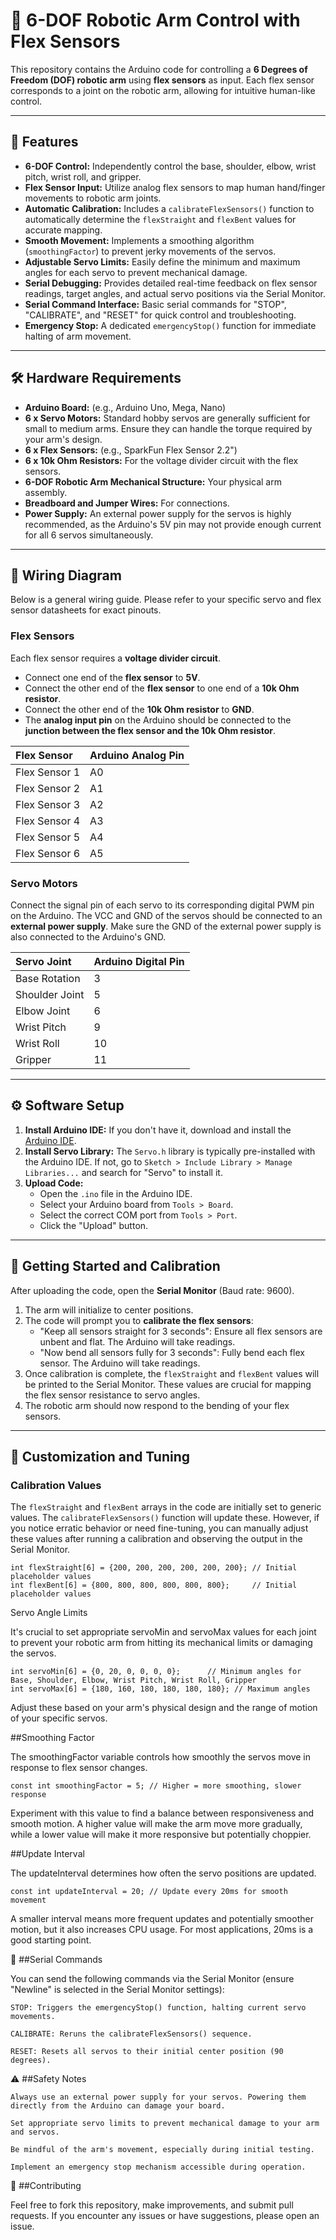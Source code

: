 # 🤖 6-DOF Robotic Arm Control with Flex Sensors

This repository contains the Arduino code for controlling a **6 Degrees of Freedom (DOF) robotic arm** using **flex sensors** as input. Each flex sensor corresponds to a joint on the robotic arm, allowing for intuitive human-like control.

---

## 🌟 Features

* **6-DOF Control:** Independently control the base, shoulder, elbow, wrist pitch, wrist roll, and gripper.
* **Flex Sensor Input:** Utilize analog flex sensors to map human hand/finger movements to robotic arm joints.
* **Automatic Calibration:** Includes a `calibrateFlexSensors()` function to automatically determine the `flexStraight` and `flexBent` values for accurate mapping.
* **Smooth Movement:** Implements a smoothing algorithm (`smoothingFactor`) to prevent jerky movements of the servos.
* **Adjustable Servo Limits:** Easily define the minimum and maximum angles for each servo to prevent mechanical damage.
* **Serial Debugging:** Provides detailed real-time feedback on flex sensor readings, target angles, and actual servo positions via the Serial Monitor.
* **Serial Command Interface:** Basic serial commands for "STOP", "CALIBRATE", and "RESET" for quick control and troubleshooting.
* **Emergency Stop:** A dedicated `emergencyStop()` function for immediate halting of arm movement.

---

## 🛠️ Hardware Requirements

* **Arduino Board:** (e.g., Arduino Uno, Mega, Nano)
* **6 x Servo Motors:** Standard hobby servos are generally sufficient for small to medium arms. Ensure they can handle the torque required by your arm's design.
* **6 x Flex Sensors:** (e.g., SparkFun Flex Sensor 2.2")
* **6 x 10k Ohm Resistors:** For the voltage divider circuit with the flex sensors.
* **6-DOF Robotic Arm Mechanical Structure:** Your physical arm assembly.
* **Breadboard and Jumper Wires:** For connections.
* **Power Supply:** An external power supply for the servos is highly recommended, as the Arduino's 5V pin may not provide enough current for all 6 servos simultaneously.

---

## 🔌 Wiring Diagram

Below is a general wiring guide. Please refer to your specific servo and flex sensor datasheets for exact pinouts.

### Flex Sensors

Each flex sensor requires a **voltage divider circuit**.

* Connect one end of the **flex sensor** to **5V**.
* Connect the other end of the **flex sensor** to one end of a **10k Ohm resistor**.
* Connect the other end of the **10k Ohm resistor** to **GND**.
* The **analog input pin** on the Arduino should be connected to the **junction between the flex sensor and the 10k Ohm resistor**.

| Flex Sensor   | Arduino Analog Pin |
| :------------ | :----------------- |
| Flex Sensor 1 | A0                 |
| Flex Sensor 2 | A1                 |
| Flex Sensor 3 | A2                 |
| Flex Sensor 4 | A3                 |
| Flex Sensor 5 | A4                 |
| Flex Sensor 6 | A5                 |

### Servo Motors

Connect the signal pin of each servo to its corresponding digital PWM pin on the Arduino. The VCC and GND of the servos should be connected to an **external power supply**. Make sure the GND of the external power supply is also connected to the Arduino's GND.

| Servo Joint     | Arduino Digital Pin |
| :-------------- | :------------------ |
| Base Rotation   | 3                   |
| Shoulder Joint  | 5                   |
| Elbow Joint     | 6                   |
| Wrist Pitch     | 9                   |
| Wrist Roll      | 10                  |
| Gripper         | 11                  |

---

## ⚙️ Software Setup

1.  **Install Arduino IDE:** If you don't have it, download and install the [Arduino IDE](https://www.arduino.cc/en/software).
2.  **Install Servo Library:** The `Servo.h` library is typically pre-installed with the Arduino IDE. If not, go to `Sketch > Include Library > Manage Libraries...` and search for "Servo" to install it.
3.  **Upload Code:**
    * Open the `.ino` file in the Arduino IDE.
    * Select your Arduino board from `Tools > Board`.
    * Select the correct COM port from `Tools > Port`.
    * Click the "Upload" button.

---

## 🚀 Getting Started and Calibration

After uploading the code, open the **Serial Monitor** (Baud rate: 9600).

1.  The arm will initialize to center positions.
2.  The code will prompt you to **calibrate the flex sensors**:
    * "Keep all sensors straight for 3 seconds": Ensure all flex sensors are unbent and flat. The Arduino will take readings.
    * "Now bend all sensors fully for 3 seconds": Fully bend each flex sensor. The Arduino will take readings.
3.  Once calibration is complete, the `flexStraight` and `flexBent` values will be printed to the Serial Monitor. These values are crucial for mapping the flex sensor resistance to servo angles.
4.  The robotic arm should now respond to the bending of your flex sensors.

---

## 🔧 Customization and Tuning

### Calibration Values

The `flexStraight` and `flexBent` arrays in the code are initially set to generic values. The `calibrateFlexSensors()` function will update these. However, if you notice erratic behavior or need fine-tuning, you can manually adjust these values after running a calibration and observing the output in the Serial Monitor.

    int flexStraight[6] = {200, 200, 200, 200, 200, 200}; // Initial placeholder values
    int flexBent[6] = {800, 800, 800, 800, 800, 800};     // Initial placeholder values

Servo Angle Limits

It's crucial to set appropriate servoMin and servoMax values for each joint to prevent your robotic arm from hitting its mechanical limits or damaging the servos.

    int servoMin[6] = {0, 20, 0, 0, 0, 0};      // Minimum angles for Base, Shoulder, Elbow, Wrist Pitch, Wrist Roll, Gripper
    int servoMax[6] = {180, 160, 180, 180, 180, 180}; // Maximum angles

Adjust these based on your arm's physical design and the range of motion of your specific servos.

##Smoothing Factor

The smoothingFactor variable controls how smoothly the servos move in response to flex sensor changes.

    const int smoothingFactor = 5; // Higher = more smoothing, slower response

Experiment with this value to find a balance between responsiveness and smooth motion. A higher value will make the arm move more gradually, while a lower value will make it more responsive but potentially choppier.

##Update Interval

The updateInterval determines how often the servo positions are updated.

    const int updateInterval = 20; // Update every 20ms for smooth movement

A smaller interval means more frequent updates and potentially smoother motion, but it also increases CPU usage. For most applications, 20ms is a good starting point.

💬 ##Serial Commands

You can send the following commands via the Serial Monitor (ensure "Newline" is selected in the Serial Monitor settings):

    STOP: Triggers the emergencyStop() function, halting current servo movements.

    CALIBRATE: Reruns the calibrateFlexSensors() sequence.

    RESET: Resets all servos to their initial center position (90 degrees).

⚠️ ##Safety Notes

    Always use an external power supply for your servos. Powering them directly from the Arduino can damage your board.

    Set appropriate servo limits to prevent mechanical damage to your arm and servos.

    Be mindful of the arm's movement, especially during initial testing.

    Implement an emergency stop mechanism accessible during operation.

🤝 ##Contributing

Feel free to fork this repository, make improvements, and submit pull requests. If you encounter any issues or have suggestions, please open an issue.

